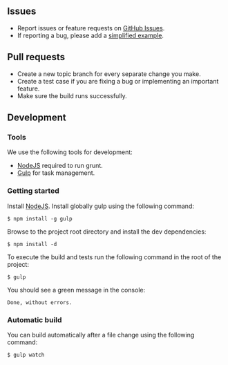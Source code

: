 ## Issues

- Report issues or feature requests on [GitHub Issues](https://github.com/bmarshall511/slider-menu.jquery.js/issues).
- If reporting a bug, please add a [simplified example](http://sscce.org/).

## Pull requests
- Create a new topic branch for every separate change you make.
- Create a test case if you are fixing a bug or implementing an important feature.
- Make sure the build runs successfully.

## Development

### Tools
We use the following tools for development:

- [NodeJS](http://nodejs.org/download/) required to run grunt.
- [Gulp](https://github.com/gulpjs/gulp/blob/master/docs/getting-started.md) for task management.

### Getting started
Install [NodeJS](http://nodejs.org/).
Install globally gulp using the following command:

    $ npm install -g gulp

Browse to the project root directory and install the dev dependencies:

    $ npm install -d

To execute the build and tests run the following command in the root of the project:

    $ gulp

You should see a green message in the console:

    Done, without errors.


### Automatic build
You can build automatically after a file change using the following command:

    $ gulp watch
